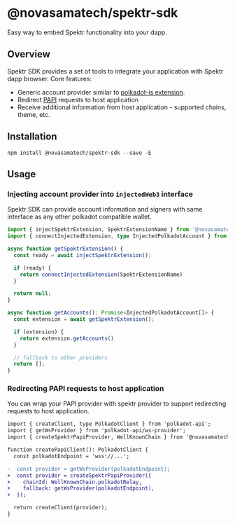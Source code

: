 # @novasamatech/spektr-sdk

Easy way to embed Spektr functionality into your dapp.

## Overview

Spektr SDK provides a set of tools to integrate your application with Spektr dapp browser.
Core features:
- Generic account provider similar to [polkadot-js extension](https://polkadot.js.org/extension/).
- Redirect [PAPI](https://papi.how/) requests to host application
- Receive additional information from host application - supported chains, theme, etc.

## Installation

```shell
npm install @novasamatech/spektr-sdk --save -E
```

## Usage

### Injecting account provider into `injectedWeb3` interface

Spektr SDK can provide account information and signers with same interface as any other polkadot compatible wallet.

```ts
import { injectSpektrExtension, SpektrExtensionName } from '@novasamatech/spektr-sdk';
import { connectInjectedExtension, type InjectedPolkadotAccount } from '@polkadot-api/pjs-signer';

async function getSpektrExtension() {
  const ready = await injectSpektrExtension();

  if (ready) {
    return connectInjectedExtension(SpektrExtensionName)
  }

  return null;
}

async function getAccounts(): Promise<InjectedPolkadotAccount[]> {
  const extension = await getSpektrExtension();

  if (extension) {
    return extension.getAccounts()
  }

  // fallback to other providers
  return [];
}
```

### Redirecting PAPI requests to host application

You can wrap your PAPI provider with spektr provider to support redirecting requests to host application.

```diff
import { createClient, type PolkadotClient } from 'polkadot-api';
import { getWsProvider } from 'polkadot-api/ws-provider';
import { createSpektrPapiProvider, WellKnownChain } from '@novasamatech/spektr-sdk';

function createPapiClient(): PolkadotClient {
  const polkadotEndpoint = 'wss://...';

-  const provider = getWsProvider(polkadotEndpoint);
+  const provider = createSpektrPapiProvider({
+    chainId: WellKnownChain.polkadotRelay,
+    fallback: getWsProvider(polkadotEndpoint),
+  });

  return createClient(provider);
}
``` 

